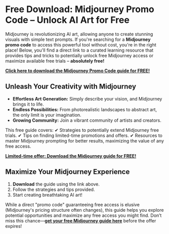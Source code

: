 # Free Download: Midjourney Promo Code – Unlock AI Art for Free

Midjourney is revolutionizing AI art, allowing anyone to create stunning visuals with simple text prompts. If you're searching for a **Midjourney promo code** to access this powerful tool without cost, you're in the right place! Below, you'll find a direct link to a curated learning resource that provides tips and tricks to potentially unlock free Midjourney access or maximize available free trials – **absolutely free!**

[**Click here to download the Midjourney Promo Code guide for FREE!**](https://udemywork.com/midjourny-promo-code)

## Unleash Your Creativity with Midjourney

- **Effortless Art Generation:** Simply describe your vision, and Midjourney brings it to life.
- **Endless Possibilities:** From photorealistic landscapes to abstract art, the only limit is your imagination.
- **Growing Community:** Join a vibrant community of artists and creators.

This free guide covers:
✔ Strategies to potentially extend Midjourney free trials.
✔ Tips on finding limited-time promotions and offers.
✔ Resources to master Midjourney prompting for better results, maximizing the value of any free access.

[**Limited-time offer: Download the Midjourney guide for FREE!**](https://udemywork.com/midjourny-promo-code)

## Maximize Your Midjourney Experience

1. **Download** the guide using the link above.
2. Follow the strategies and tips provided.
3. Start creating breathtaking AI art!

While a direct "promo code" guaranteeing free access is elusive (Midjourney's pricing structure often changes), this guide helps you explore potential opportunities and maximize any free access you might find. Don’t miss this chance—**[get your free Midjourney guide here](https://udemywork.com/midjourny-promo-code)** before the offer expires!
